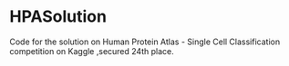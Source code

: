 # HPASolution
Code for the solution on Human Protein Atlas - Single Cell Classification competition on Kaggle ,secured 24th place.
